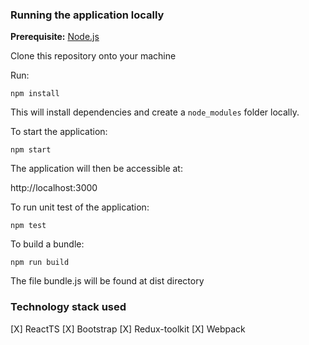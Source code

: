 ### Running the application locally

**Prerequisite:** [Node.js](https://nodejs.org/en/)

Clone this repository onto your machine

Run:

```
npm install
```

This will install dependencies and create a `node_modules` folder locally.

To start the application:

```
npm start
```

The application will then be accessible at:

http://localhost:3000

To run unit test of the application:
```
npm test
```

To build a bundle:

```
npm run build
```

The file bundle.js will be found at dist directory

### Technology stack used
[X] ReactTS
[X] Bootstrap
[X] Redux-toolkit
[X] Webpack
